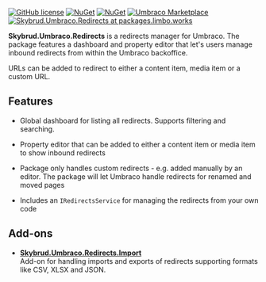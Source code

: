 [![GitHub license](https://img.shields.io/badge/license-MIT-blue.svg)](LICENSE.md) [![NuGet](https://img.shields.io/nuget/vpre/Skybrud.Umbraco.Redirects.svg)](https://www.nuget.org/packages/Skybrud.Umbraco.Redirects) [![NuGet](https://img.shields.io/nuget/dt/Skybrud.Umbraco.Redirects.svg)](https://www.nuget.org/packages/Skybrud.Umbraco.Redirects) [![Umbraco Marketplace](https://img.shields.io/badge/umbraco-marketplace-%233544B1)](https://marketplace.umbraco.com/package/skybrud.umbraco.redirects) [![Skybrud.Umbraco.Redirects at packages.limbo.works](https://img.shields.io/badge/limbo-packages-blue)](https://packages.limbo.works/skybrud.umbraco.redirects/)

**Skybrud.Umbraco.Redirects** is a redirects manager for Umbraco. The package features a dashboard and property editor that let's users manage inbound redirects from within the Umbraco backoffice.

URLs can be added to redirect to either a content item, media item or a custom URL.

## Features

- Global dashboard for listing all redirects. Supports filtering and searching.

- Property editor that can be added to either a content item or media item to show inbound redirects

- Package only handles custom redirects - e.g. added manually by an editor. The package will let Umbraco handle redirects for renamed and moved pages

- Includes an `IRedirectsService` for managing the redirects from your own code

## Add-ons

- [**Skybrud.Umbraco.Redirects.Import**](https://www.nuget.org/packages/Skybrud.Umbraco.Redirects.Import)  
Add-on for handling imports and exports of redirects supporting formats like CSV, XLSX and JSON.